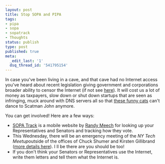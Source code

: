 ```yaml
---
layout: post
title: Stop SOPA and PIPA
tags:
- pipa
- sopa
- sopatrack
- Thoughts
status: publish
type: post
published: true
meta:
  _edit_last: '1'
  dsq_thread_id: '541795154'
---
```

<div>

In case you've been living in a cave, and that cave had no Internet access   you've heard about recent legislation giving government and corporations broader ability to censor the Internet (if not see <a href="http://vimeo.com/31100268?utm_source=thedjlist.com&amp;utm_medium=thedjlist.com_link&amp;utm_content=dj_profile_link&amp;utm_campaign=APPLICATIONS">here</a>). It will cost us a lot of money as taxpayers, slow down or shut down startups that are seen as infringing, muck around with DNS servers   all so that <a href="http://www.youtube.com/watch?v=6x2H5PhgnP4&amp;feature=related">these funny cats</a> can't dance to Scatman John anymore.

You can get involved! Here are a few ways:
<ul>
	<li><a href="http://sopatrack.com/">SOPA Track</a> is a mobile website by <a href="https://twitter.com/randyme">Randy Meech</a> for looking up your Representatives and Senators and tracking how they vote.</li>
	<li>This Wednesday, there will be an emergency meeting of the <em>NY Tech Meetup</em>outside of the offices of Chuck Shumer and Kirsten Gillibrand   (<a href="http://nytm.org/sos/">more details here</a>). I ll be there are you should be too!</li>
	<li>If you don't think your Senators or Representatives use the Internet, write them letters and tell them what the Internet is.</li>
</ul>
</div>
